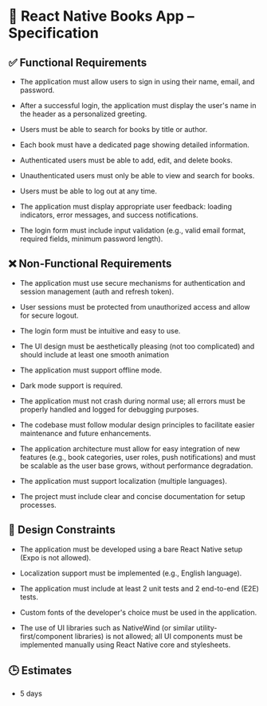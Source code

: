 # 📱 React Native Books App – Specification

## ✅ Functional Requirements

- The application must allow users to sign in using their name, email, and password.

- After a successful login, the application must display the user's name in the header as a personalized greeting.

- Users must be able to search for books by title or author.

- Each book must have a dedicated page showing detailed information.

- Authenticated users must be able to add, edit, and delete books.

- Unauthenticated users must only be able to view and search for books.

- Users must be able to log out at any time.

- The application must display appropriate user feedback: loading indicators, error messages, and success notifications.

- The login form must include input validation (e.g., valid email format, required fields, minimum password length).

## ❌ Non-Functional Requirements

- The application must use secure mechanisms for authentication and session management (auth and refresh token).

- User sessions must be protected from unauthorized access and allow for secure logout.

- The login form must be intuitive and easy to use.

- The UI design must be aesthetically pleasing (not too complicated) and should include at least one smooth animation

- The application must support offline mode.

- Dark mode support is required.

- The application must not crash during normal use; all errors must be properly handled and logged for debugging purposes.

- The codebase must follow modular design principles to facilitate easier maintenance and future enhancements.

- The application architecture must allow for easy integration of new features (e.g., book categories, user roles, push notifications) and must be scalable as the user base grows, without performance degradation.

- The application must support localization (multiple languages).

- The project must include clear and concise documentation for setup processes.

## 🎨 Design Constraints

- The application must be developed using a bare React Native setup (Expo is not allowed).

- Localization support must be implemented (e.g., English language).

- The application must include at least 2 unit tests and 2 end-to-end (E2E) tests.

- Custom fonts of the developer's choice must be used in the application.

- The use of UI libraries such as NativeWind (or similar utility-first/component libraries) is not allowed; all UI components must be implemented manually using React Native core and stylesheets.

## 🕒 Estimates

- 5 days
